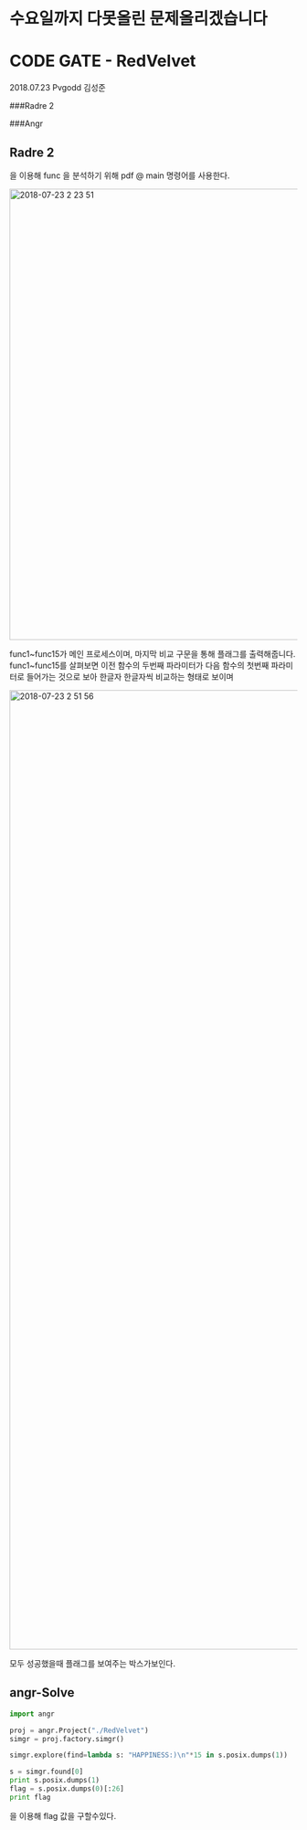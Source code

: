 # 수요일까지 다못올린 문제올리겠습니다
# CODE GATE - RedVelvet

2018.07.23 Pvgodd 김성준

###Radre 2

###Angr

## Radre 2 

을 이용해 func 을 분석하기 위해 pdf @ main 명령어를 사용한다.

<img width="790" alt="2018-07-23 2 23 51" src="https://user-images.githubusercontent.com/40850499/43048286-104ae2b6-8e20-11e8-8cec-5b036ade8e3f.png">

func1~func15가 메인 프로세스이며, 마지막 비교 구문을 통해 플래그를 출력해줍니다. func1~func15를 살펴보면 이전 함수의 두번째 파라미터가 다음 함수의 첫번째 파라미터로 들어가는 것으로 보아 한글자 한글자씩 비교하는 형태로 보이며

<img width="1680" alt="2018-07-23 2 51 56" src="https://user-images.githubusercontent.com/40850499/43048490-7e2174b4-8e23-11e8-8f38-c9efe759d070.png">

모두 성공했을때 플래그를 보여주는 박스가보인다.

## angr-Solve

```python
import angr

proj = angr.Project("./RedVelvet")
simgr = proj.factory.simgr()

simgr.explore(find=lambda s: "HAPPINESS:)\n"*15 in s.posix.dumps(1))

s = simgr.found[0]
print s.posix.dumps(1)
flag = s.posix.dumps(0)[:26]
print flag
```

을 이용해 flag 값을 구할수있다.












